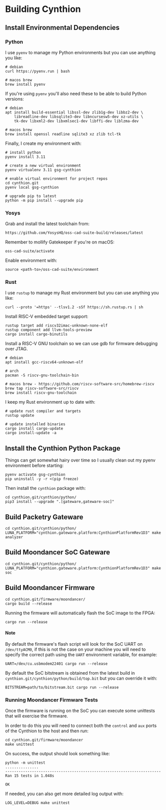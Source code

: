 # Building Cynthion


## Install Environmental Dependencies

### Python

I use `pyenv` to manage my Python environments but you can use anything you like:

    # debian
    curl https://pyenv.run | bash

    # macos brew
    brew install pyenv


If you're using `pyenv` you'll also need these to be able to build Python versions:

    # debian
    apt install build-essential libssl-dev zlib1g-dev libbz2-dev \
        libreadline-dev libsqlite3-dev libncursesw5-dev xz-utils \
        tk-dev libxml2-dev libxmlsec1-dev libffi-dev liblzma-dev

    # macos brew
    brew install openssl readline sqlite3 xz zlib tcl-tk

Finally, I create my environment with:

    # install python
    pyenv install 3.11

    # create a new virtual environment
    pyenv virtualenv 3.11 gsg-cynthion

    # enable virtual environment for project repos
    cd cynthion.git
    pyenv local gsg-cynthion

    # upgrade pip to latest
    python -m pip install --upgrade pip


### Yosys

Grab and install the latest toolchain from:

    https://github.com/YosysHQ/oss-cad-suite-build/releases/latest

Remember to mollify Gatekeeper if you're on macOS:

    oss-cad-suite/activate

Enable environment with:

    source <path-to>/oss-cad-suite/environment


### Rust

I use `rustup` to manage my Rust environment but you can use anything you like:

    curl --proto '=https' --tlsv1.2 -sSf https://sh.rustup.rs | sh

Install RISC-V embedded target support:

    rustup target add riscv32imac-unknown-none-elf
    rustup component add llvm-tools-preview
    cargo install cargo-binutils

Install a RISC-V GNU toolchain so we can use gdb for firmware debugging over JTAG.

    # debian
    apt install gcc-riscv64-unknown-elf

    # arch
    pacman -S riscv-gnu-toolchain-bin

    # macos brew - https://github.com/riscv-software-src/homebrew-riscv
    brew tap riscv-software-src/riscv
    brew install riscv-gnu-toolchain

I keep my Rust environment up to date with:

    # update rust compiler and targets
    rustup update

    # update installed binaries
    cargo install cargo-update
    cargo install-update -a


## Install the Cynthion Python Package

Things can get somewhat hairy over time so I usually clean out my pyenv environment before starting:

    pyenv activate gsg-cynthion
    pip uninstall -y -r <(pip freeze)

Then install the `cynthion` package with:

    cd cynthion.git/cynthion/python/
    pip3 install --upgrade ".[gateware,gateware-soc]"


## Build Packetry Gateware

    cd cynthion.git/cynthion/python/
    LUNA_PLATFORM="cynthion.gateware.platform:CynthionPlatformRev1D3" make analyzer


## Build Moondancer SoC Gateware

    cd cynthion.git/cynthion/python/
    LUNA_PLATFORM="cynthion.gateware.platform:CynthionPlatformRev1D3" make soc


## Build Moondancer Firmware

    cd cynthion.git/firmware/moondancer/
    cargo build --release

Running the firmware will automatically flash the SoC image to the FPGA:

    cargo run --release

#### Note

By default the firmware's flash script will look for the SoC UART on `/dev/ttyACM0`, if this is not the case on your machine you will need to specify the correct path using the `UART` environment variable, for example:

    UART=/dev/cu.usbmodem22401 cargo run --release

By default the SoC bitstream is obtained from the latest build in `cynthion.git/cynthion/python/build/top.bit` but you can override it with:

    BITSTREAM=path/to/bitstream.bit cargo run --release


### Running Moondancer Firmware Tests

Once the firmware is running on the SoC you can execute some unittests that will exercise the firmware.

In order to do this you will need to connect both the `control` and `aux` ports of the Cynthion to the host and then run:

    cd cynthion.git/firmware/moondancer
    make unittest

On success, the output should look something like:

    python -m unittest
    ...............
    ----------------------------------------------------------------------
    Ran 15 tests in 1.048s

    OK

If needed, you can also get more detailed log output with:

    LOG_LEVEL=DEBUG make unittest
